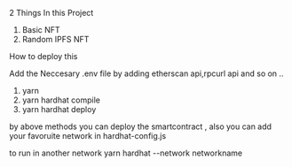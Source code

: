 
2 Things In this Project

1. Basic NFT
2. Random IPFS NFT


How to deploy this

Add the Neccesary .env file by adding etherscan api,rpcurl api and so on ..

1. yarn 
2. yarn hardhat compile
3. yarn hardhat deploy

by above methods you can deploy the smartcontract , also you can add your favoruite network in hardhat-config.js

to run in another network yarn hardhat --network networkname

